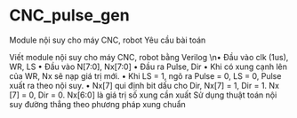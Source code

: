 # CNC_pulse_gen
Module nội suy cho máy CNC, robot
Yêu cầu bài toán


Viết module nội suy cho máy CNC, robot bằng Verilog
\n• Đầu vào clk (1us), WR, LS
• Đầu vào N[7:0], Nx[7:0]
• Đầu ra Pulse, Dir
• Khi có xung cạnh lên của WR, Nx sẽ nạp giá trị mới.
• Khi LS = 1, ngõ ra Pulse = 0,
LS = 0, Pulse xuất ra theo nội suy.
• Nx[7] qui định bit dấu cho Dir,
Nx[7] = 1, Dir = 1.
Nx [7] = 0, Dir = 0.
Nx[6:0] là giá trị số xung cần xuất
Sử dụng thuật toán nội suy đường thẳng theo phương pháp xung chuẩn


